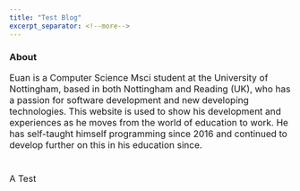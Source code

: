 ```yaml
---
title: "Test Blog"
excerpt_separator: <!--more-->
---
```


<h3 class="grid-100 mobile-grid-100 content-heading" >About</h3>
<p class="grid-100 mobile-grid-100" style="font-size: 16px;margin-bottom: 40px;">Euan is a Computer Science Msci student at the University of Nottingham, based in both Nottingham and Reading (UK), who has a passion for software development and new developing technologies. This website is used to show his development and experiences as he moves from the world of education to work. He has self-taught himself programming since 2016 and continued to develop further on this in his education since.</p>
<!--more-->
<p class="grid-100 mobile-grid-100" style="font-size: 16px;margin-bottom: 40px;">A Test</p>